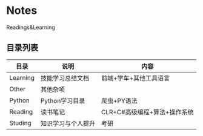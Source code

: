 # Notes

Readings&amp;Learning

## 目录列表

|目录|说明|内容|
|----|----|----|
|Learning|技能学习总结文档|前端+学车+其他工具语言|
|Other|其他杂项||
|Python|Python学习目录|爬虫+PY语法|
|Reading|读书笔记|CLR+C#高级编程+算法+操作系统|
|Studing|知识学习与个人提升|考研|
